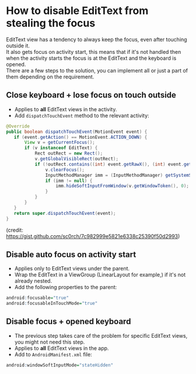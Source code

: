 # How to disable EditText from stealing the focus
EditText view has a tendency to always keep the focus, even after touching outside it.  
It also gets focus on activity start, this means that if it's not handled then when the activity starts the focus is at the EditText and the keyboard is opened.  
There are a few steps to the solution, you can implement all or just a part of them depending on the requirement.
## Close keyboard + lose focus on touch outside
- Applies to **all** EditText views in the activity.
- Add `dispatchTouchEvent` method to the relevant activity:
```java
@Override
public boolean dispatchTouchEvent(MotionEvent event) {
   if (event.getAction() == MotionEvent.ACTION_DOWN) {
       View v = getCurrentFocus();
       if (v instanceof EditText) {
           Rect outRect = new Rect();
           v.getGlobalVisibleRect(outRect);
           if (!outRect.contains((int) event.getRawX(), (int) event.getRawY())) {
               v.clearFocus();
               InputMethodManager imm = (InputMethodManager) getSystemService(Context.INPUT_METHOD_SERVICE);
               if (imm != null) {
                   imm.hideSoftInputFromWindow(v.getWindowToken(), 0);
               }
           }
       }
   }
   return super.dispatchTouchEvent(event);
}
```
(credit: https://gist.github.com/sc0rch/7c982999e5821e6338c25390f50d2993)
## Disable auto focus on activity start 
- Applies only to EditText views under the parent.
- Wrap the EditText in a ViewGroup (LinearLayout for example,) if it's not already nested.
- Add the following properties to the parent:
```r
android:focusable="true"
android:focusableInTouchMode="true"
```
## Disable focus + opened keyboard
- The previous step takes care of the problem for specific EditText views, you might not need this step.
- Applies to **all** EditText views in the app.
- Add to `AndroidManifest.xml` file:
```r
android:windowSoftInputMode="stateHidden"
```
